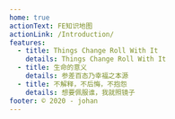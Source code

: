 ```yaml
---
home: true
actionText: FE知识地图
actionLink: /Introduction/
features:
  - title: Things Change Roll With It
    details: Things Change Roll With It
  - title: 生命的意义
    details: 参差百态乃幸福之本源
  - title: 不解释，不后悔，不抱怨
    details: 想要佩服谁，我就照镜子
footer: © 2020 - johan
---
```

